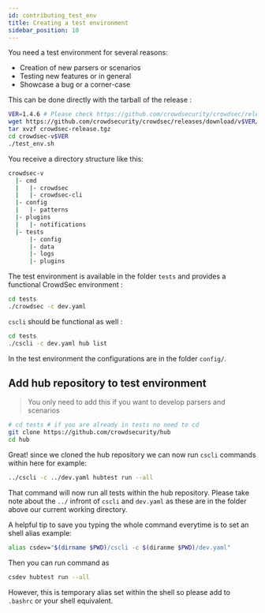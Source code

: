 ```yaml
---
id: contributing_test_env
title: Creating a test environment
sidebar_position: 10
---
```


You need a test environment for several reasons:

- Creation of new parsers or scenarios
- Testing new features or in general
- Showcase a bug or a corner-case

This can be done directly with the tarball of the release :

```bash
VER=1.4.6 # Please check https://github.com/crowdsecurity/crowdsec/releases/latest for latest version
wget https://github.com/crowdsecurity/crowdsec/releases/download/v$VER/crowdsec-release.tgz
tar xvzf crowdsec-release.tgz
cd crowdsec-v$VER
./test_env.sh
```

You receive a directory structure like this:

```bash
crowdsec-v
  |- cmd
  |   |- crowdsec
  |   |- crowdsec-cli
  |- config
  |   |- patterns
  |- plugins
  |   |- notifications
  |- tests
      |- config
      |- data
      |- logs
      |- plugins
```

The test environment is available in the folder `tests` and provides a functional CrowdSec environment :

```bash
cd tests
./crowdsec -c dev.yaml
```

`cscli` should be functional as well :

```bash
cd tests
./cscli -c dev.yaml hub list
```

In the test environment the configurations are in the folder `config/`.

## Add hub repository to test environment

> You only need to add this if you want to develop parsers and scenarios

```bash
# cd tests # if you are already in tests no need to cd
git clone https://github.com/crowdsecurity/hub
cd hub
```

Great! since we cloned the hub repository we can now run `cscli` commands within here for example:

```bash
../cscli -c ../dev.yaml hubtest run --all
```

That command will now run all tests within the hub repository. Please take note about the `../` infront of `cscli` and `dev.yaml` as these are in the folder above our current working directory.

A helpful tip to save you typing the whole command everytime is to set an shell alias example:

```bash
alias csdev="$(dirname $PWD)/cscli -c $(diranme $PWD)/dev.yaml"
```
Then you can run command as

```bash
csdev hubtest run --all
```

However, this is temporary alias set within the shell so please add to `.bashrc` or your shell equivalent.
